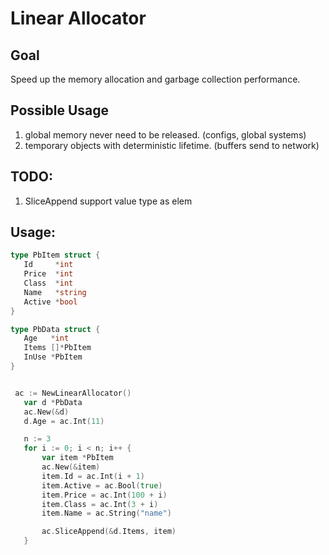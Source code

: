 
 # Linear Allocator

 ## Goal
 Speed up the memory allocation and garbage collection performance.

 ## Possible Usage
 1. global memory never need to be released. (configs, global systems)
 2. temporary objects with deterministic lifetime. (buffers send to network)

 ## TODO:
 1. SliceAppend support value type as elem
 
 ## Usage:
 ```go
 type PbItem struct {
	Id     *int
	Price  *int
	Class  *int
	Name   *string
	Active *bool
}

type PbData struct {
	Age   *int
	Items []*PbItem
	InUse *PbItem
}


  ac := NewLinearAllocator()
	var d *PbData
	ac.New(&d)
	d.Age = ac.Int(11)

	n := 3
	for i := 0; i < n; i++ {
		var item *PbItem
		ac.New(&item)
		item.Id = ac.Int(i + 1)
		item.Active = ac.Bool(true)
		item.Price = ac.Int(100 + i)
		item.Class = ac.Int(3 + i)
		item.Name = ac.String("name")

		ac.SliceAppend(&d.Items, item)
	}

 ```
